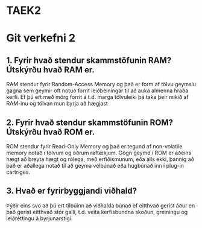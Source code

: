 # TAEK2
# Git verkefni 2

## 1. Fyrir hvað stendur skammstöfunin RAM? Útskýrðu hvað RAM er.

RAM stendur fyrir Random-Access Memory og það er form af tölvu geymslu gagna sem geymir oft notuð forrit leiðbeiningar til að auka almenna hraða kerfi. Ef þú ert með mörg forrit á t.d. marga tölvuleiki þá taka þeir mikið af RAM-inu og
tölvan mun byrja að hægjast

## 2. Fyrir hvað stendur skammstöfunin ROM? Útskýrðu hvað ROM er.

ROM stendur fyrir Read-Only Memory og það er tegund af non-volatile memory notað í tölvum og öðrum raftækjum. Gögn geymd í ROM er aðeins hægt að breyta hægt og rólega, með erfiðismunum, eða alls ekki, þannig að það er aðallega notað til að geyma vélbúnað eða hugbúnað inn í plug-in cartriges.

## 3. Hvað er fyrirbyggjandi viðhald?

Þýðir eins svo að þú ert tilbúinn að viðhalda búnað ef eitthvað gerist áður en það gerist eitthvað stór galli, t.d. veita kerfisbundna skoðun, greiningu og leiðréttingu á byrjunarstigi.
